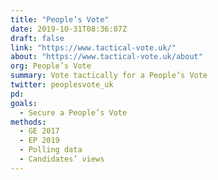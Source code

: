 ```yaml
---
title: "People’s Vote"
date: 2019-10-31T08:36:07Z
draft: false
link: "https://www.tactical-vote.uk/"
about: "https://www.tactical-vote.uk/about"
org: People’s Vote
summary: Vote tactically for a People’s Vote
twitter: peoplesvote_uk
pd:
goals:
  - Secure a People’s Vote
methods:
  - GE 2017
  - EP 2019
  - Polling data
  - Candidates’ views
---
```


